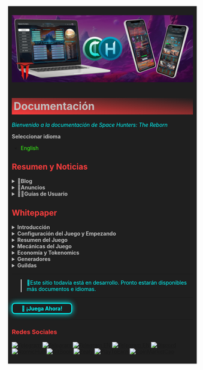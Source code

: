 <div style="background-color:#1F1F1F; padding:10px;">

![banneresp](<../../static/img/Baanner top 2.jpg>)

# <div style="background: linear-gradient(185deg, #1F1F1F, #FF3D3D); padding: 5px; color: #FFFFFF;"><span style="color:#c0c0c0"> Documentación </span> </div>

<span style="color:#00FFFF">*Bienvenido a la documentación de Space Hunters: The Reborn*</span>

**<span style="color:#C0C0C0">Seleccionar idioma**</span>
* [<span style="color:#39FF14">English</span>](/index.md)

## **<span style="color:#FF3D3D">Resumen y Noticias**</span>

<details>
  <summary style="color:#C0C0C0; font-weight:bold; cursor:pointer;">📓Blog</summary>
  <div>
    <ul>
      <!-- Adjusting paths to be relative -->
      <li><a href="docs/esp/blog/ESP_Space_Hunters_BOT.md" style="color:#39FF14;">Space Hunters BOT</a></li>
      <li><a href="/docs/esp/anuncios/Programa_de_Embajadores.md" style="color:#39FF14;">Programa de Embajadores</a></li>
      <li><a href="docs/esp/blog/Early_Farming_2_0.md" style="color:#39FF14;">Early Farming 2.0</a></li>
      <li><a href="docs/eng/blog/Another_Post.md" style="color:#39FF14;">App: Hunter Hub</a></li>
      <!-- Add more items here -->
    </ul>
  </div>
</details>


<details>
  <summary style="color:#C0C0C0; font-weight:bold; cursor:pointer;">📣Anuncios</summary>
  <div>
    <ul>
      <li><a href="/docs/esp/anuncios/energy-box-drop.md" style="color:#39FF14;">Caída de la Caja de Energía</a></li>
      <li><a href="/docs/esp/anuncios/sticker-pack.md" style="color:#39FF14;">Paquete de Pegatinas</a></li>
      <!-- Agrega más elementos aquí -->
    </ul>
  </div>
</details>

<details>
  <summary style="color:#C0C0C0; font-weight:bold; cursor:pointer;">🙍‍♂️Guías de Usuario</summary>
  <div>
    <ul>
      <li><a href="/docs/eng/01-user-guides/01-getting-started.md" style="color:#39FF14;">Empezando</a></li>
    </ul>
  </div>
</details>

## **<span style="color:#FF3D3D">Whitepaper**
<details>
  <summary style="color:#C0C0C0; font-weight:bold; cursor:pointer;">Introducción</summary>
  <ul>
    <li><a href="/docs/eng/Whitepaper/Storyline.md" style="color:#39FF14;">Historia del Juego</a></li>
    <li><a href="/docs/eng/Whitepaper/Overview.md" style="color:#39FF14;">Visión General del Proyecto</a></li>
    <li><a href="/docs/eng/Whitepaper/Core%20Philosophy.md" style="color:#39FF14;">Filosofía Central</a></li>
    <li><a href="/docs/eng/Whitepaper/Project%20Features.md" style="color:#39FF14;">Características del Proyecto</a></li>
  </ul>
</details>

<details>
  <summary style="color:#C0C0C0; font-weight:bold; cursor:pointer;">Configuración del Juego y Empezando</summary>
  <div>
    <ul>
      <li><span style="color:#39FF14;">(Pronto) Creación de Cuenta</span></li>
      <li><a href="/docs/eng/Whitepaper/Game%20Interface.md" style="color:#39FF14;">Interfaz del Juego</a></li>
      <li><a href="#basic-mechanics" style="color:#39FF14;">Mecánicas Básicas</a></li>
      <li><a href="#tips-short-guide" style="color:#39FF14;">Consejos y Guía Rápida</a></li>
      <!-- Agrega más elementos aquí si es necesario -->
    </ul>
  </div>
</details>

<details>
  <summary style="color:#C0C0C0; font-weight:bold; cursor:pointer;">Resumen del Juego</summary>
  <div>
    <ul>
      <li><a href="#basic-missions" style="color:#39FF14;">Misiones Básicas</a></li>
      <li><a href="#excavation" style="color:#39FF14;">Excavación</a></li>
      <li><a href="#generators" style="color:#39FF14;">Generadores</a></li>
      <li><a href="#crafting" style="color:#39FF14;">Fabricación</a></li>
      <li><a href="#achievements" style="color:#39FF14;">Logros</a></li>
    </ul>
  </div>
</details>

<details>
  <summary style="color:#C0C0C0; font-weight:bold; cursor:pointer;">Mecánicas del Juego</summary>
  <div>
    <ul>
      <li><a href="#play-to-earn" style="color:#39FF14;">Jugar para Ganar</a></li>
      <li><a href="#free-to-play" style="color:#39FF14;">Gratis para Jugar</a></li>
      <li><a href="#community-driven" style="color:#39FF14;">Impulsado por la Comunidad</a></li>
    </ul>
  </div>
</details>
<details>
  <summary style="color:#C0C0C0; font-weight:bold; cursor:pointer;">Economía y Tokenomics</summary>
  <div>
    <ul>
      <li><a href="#tokens" style="color:#39FF14;">Tokens</a></li>
      <li><a href="#ecosystem" style="color:#39FF14;">Ecosistema</a></li>
      <li><a href="#marketplace" style="color:#39FF14;">Mercado</a></li>
      <li><a href="#memberships" style="color:#39FF14;">Membresías</a></li>
      <li><a href="#withdraw-details" style="color:#39FF14;">Detalles de Retiro</a></li>
    </ul>
  </div>
</details>
<details>
  <summary style="color:#C0C0C0; font-weight:bold; cursor:pointer;">Generadores</summary>
  <div>
    <ul>
      <li><a href="#summary" style="color:#39FF14;">Resumen</a></li>
      <li><a href="#for-owners" style="color:#39FF14;">Para Propietarios</a></li>
      <li><a href="#for-engineers" style="color:#39FF14;">Para Ingenieros</a></li>
    </ul>
  </div>
</details>
<details>
  <summary style="color:#C0C0C0; font-weight:bold; cursor:pointer;">Guildas</summary>
  <div>
    <ul>
      <li><a href="#summary" style="color:#39FF14;">Resumen</a></li>
      <li><a href="#leaders" style="color:#39FF14;">Líderes</a></li>
      <li><a href="#members" style="color:#39FF14;">Miembros</a></li>
    </ul>
  </div>
</details>
<hr>

> <span style="color:#00FFFF"> 🔧Este sitio todavía está en desarrollo. Pronto estarán disponibles más documentos e idiomas.</span>
<hr>
<a href="https://spacehunters.online" style="text-decoration:none;">
  <div style="display:inline-block; padding:4px 24px; background-color:#1F1F1F; color:#00FFFF; border: 2px solid #00FFFF; border-radius:8px; font-weight:bold; box-shadow: 0px 0px 15px #00FFFF; transition: background-color 0.3s, box-shadow 0.3s;">
    🚀 ¡Juega Ahora!
  </div>
</a>

<style>
  a:hover div {
    background-color: #00FFFF;
    color: #1F1F1F;
    box-shadow: 0px 0px 25px #00FFFF;
  }
</style>
****

### <span style="color:#FF3D3D"> Redes Sociales </span>

[![Telegram](https://img.shields.io/badge/Telegram-BOT-26A5E4?style=plastic&logo=telegram)](https://t.me/SpaceHuntersBot)
[![Telegram](https://img.shields.io/badge/Telegram-Announcements-26A5E4?style=plastic&logo=telegram)](https://t.me/spacehuntersnews)
[![Telegram EN](https://img.shields.io/badge/Telegram-Chat%20ENG-2CA5E0?style=plastic&logo=telegram)](https://t.me/spacehunterss)
[![Telegram EN](https://img.shields.io/badge/Telegram-Chat%20ESP-2CA5E0?style=plastic&logo=telegram)](https://t.me/shspanish)
[![Discord](https://img.shields.io/badge/Discord-Space%20Hunters-7289DA?style=plastic&logo=discord)](https://discord.gg/wpmzyJM9xb)
[![AtomicHub](https://img.shields.io/badge/AtomicHub-Space%20Hunters-EE474C?style=plastic&logo=atomichub)](https://wax.atomichub.io/explorer/collection/wax-mainnet/spacehunterz)
[![GitBook](https://img.shields.io/badge/GitBook-Space%20Hunters-7A8089?style=plastic&logo=gitbook)](https://spaceheroes.gitbook.io/space-hunters)
[![Zealy](https://img.shields.io/badge/Zealy-Space%20Hunters-FF69B4?style=plastic&logo=zealy)](https://zealy.io/cw/spacehuntersthereborn/invite/UroI4c6fhtB3SX65siHBX)
[![PlayToEarn](https://img.shields.io/badge/PlayToEarn-Space%20Hunters-34C759?style=plastic&logo=playtoearn)](https://playtoearn.com/blockchaingame/space-hunters-the-reborn?rel=search)
[![CoinMarketCap](https://img.shields.io/badge/CoinMarketCap-NFTSpaceHunters-03C9A9?style=plastic&logo=coinmarketcap)](https://coinmarketcap.com/community/profile/nftspacehunters/)
